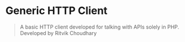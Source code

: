 Generic HTTP Client
===================
> A basic HTTP client developed for talking with APIs solely in PHP.
>Developed by Ritvik Choudhary
